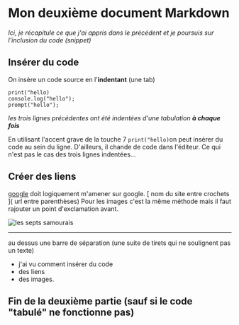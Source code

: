 Mon deuxième document **Markdown**
====================

*Ici, je récapitule ce que j'ai appris dans le précédent et je poursuis sur l'inclusion du code (snippet)*

Insérer du code
--------

On insère un code source en l'**indentant** (une tab)

    print("hello)
    console.log("hello");
    prompt("hello");

*les trois lignes précédentes ont été indentées d'une tabulation **à chaque fois*** 

En utilisant l'accent grave de la touche 7 `print("hello)`on peut insérer du code au sein du ligne. D'ailleurs, il chande de code dans l'éditeur. Ce qui n'est pas le cas des trois lignes indentées...

Créer des liens
-----------

[google](http://www.google.fr) doit logiquement m'amener sur google. [ nom du site entre crochets ]( url entre parenthèses)
Pour les images c'est la même méthode mais il faut rajouter un point d'exclamation avant. 

![les septs samourais](https://i.pinimg.com/564x/90/5a/e4/905ae43d144e9d5a30f526ca3ec28a16.jpg)

--------------

au dessus une barre de séparation (une suite de tirets qui ne soulignent pas un texte)

- j'ai vu comment insérer du code
- des liens
- des images.

Fin de la deuxième partie (sauf si le code "tabulé" ne fonctionne pas)
-----------------